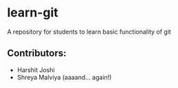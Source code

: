 # learn-git
A repository for students to learn basic functionality of git
## Contributors:

 - Harshit Joshi
  - Shreya Malviya (aaaand... again!)
